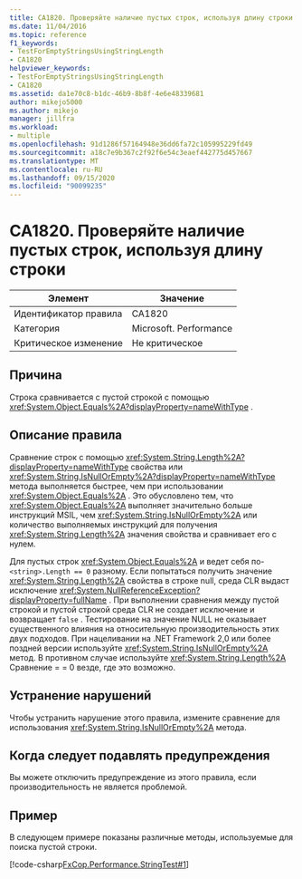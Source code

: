 ```yaml
---
title: CA1820. Проверяйте наличие пустых строк, используя длину строки
ms.date: 11/04/2016
ms.topic: reference
f1_keywords:
- TestForEmptyStringsUsingStringLength
- CA1820
helpviewer_keywords:
- TestForEmptyStringsUsingStringLength
- CA1820
ms.assetid: da1e70c8-b1dc-46b9-8b8f-4e6e48339681
author: mikejo5000
ms.author: mikejo
manager: jillfra
ms.workload:
- multiple
ms.openlocfilehash: 91d1286f57164948e36dd6fa72c105995229fd49
ms.sourcegitcommit: a18c7e9b367c2f92f6e54c3eaef442775d457667
ms.translationtype: MT
ms.contentlocale: ru-RU
ms.lasthandoff: 09/15/2020
ms.locfileid: "90099235"
---
```

# <a name="ca1820-test-for-empty-strings-using-string-length"></a>CA1820. Проверяйте наличие пустых строк, используя длину строки

|Элемент|Значение|
|-|-|
|Идентификатор правила|CA1820|
|Категория|Microsoft. Performance|
|Критическое изменение|Не критическое|

## <a name="cause"></a>Причина

Строка сравнивается с пустой строкой с помощью <xref:System.Object.Equals%2A?displayProperty=nameWithType> .

## <a name="rule-description"></a>Описание правила

Сравнение строк с помощью <xref:System.String.Length%2A?displayProperty=nameWithType> свойства или <xref:System.String.IsNullOrEmpty%2A?displayProperty=nameWithType> метода выполняется быстрее, чем при использовании <xref:System.Object.Equals%2A> . Это обусловлено тем, что <xref:System.Object.Equals%2A> выполняет значительно больше инструкций MSIL, чем <xref:System.String.IsNullOrEmpty%2A> или количество выполняемых инструкций для получения <xref:System.String.Length%2A> значения свойства и сравнивает его с нулем.

Для пустых строк <xref:System.Object.Equals%2A> и ведет себя по- `<string>.Length == 0` разному. Если попытаться получить значение <xref:System.String.Length%2A> свойства в строке null, среда CLR выдаст исключение <xref:System.NullReferenceException?displayProperty=fullName> . При выполнении сравнения между пустой строкой и пустой строкой среда CLR не создает исключение и возвращает `false` . Тестирование на значение NULL не оказывает существенного влияния на относительную производительность этих двух подходов. При нацеливании на .NET Framework 2,0 или более поздней версии используйте <xref:System.String.IsNullOrEmpty%2A> метод. В противном случае используйте <xref:System.String.Length%2A> Сравнение = = 0 везде, где это возможно.

## <a name="how-to-fix-violations"></a>Устранение нарушений

Чтобы устранить нарушение этого правила, измените сравнение для использования <xref:System.String.IsNullOrEmpty%2A> метода.

## <a name="when-to-suppress-warnings"></a>Когда следует подавлять предупреждения

Вы можете отключить предупреждение из этого правила, если производительность не является проблемой.

## <a name="example"></a>Пример

В следующем примере показаны различные методы, используемые для поиска пустой строки.

[!code-csharp[FxCop.Performance.StringTest#1](../code-quality/codesnippet/CSharp/ca1820-test-for-empty-strings-using-string-length_1.cs)]
